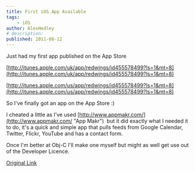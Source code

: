 ```yaml
---
title: First iOS App Available
tags:
    - iOS
author: AlexHedley
# description: 
published: 2011-08-12
---
```


Just had my first app published on the App Store

[http://itunes.apple.com/uk/app/redwings/id455578499?ls=1&mt=8](http://itunes.apple.com/uk/app/redwings/id455578499?ls=1&mt=8)

[http://itunes.apple.com/us/app/redwings/id455578499?ls=1&mt=8](http://itunes.apple.com/us/app/redwings/id455578499?ls=1&mt=8)

So I've finally got an app on the App Store :)

I cheated a little as I've used [http://www.appmakr.com/](http://www.appmakr.com/ "App Makr")  but it did exactly what I needed it to do, it's a quick and simple app that pulls feeds from Google Calendar, Twitter, Flickr, YouTube and has a contact form.

Once I'm better at Obj-C I'll make one myself but might as well get use out of the Developer Licence.

[Original Link](https://alexhedley.wordpress.com/2011/08/12/78/)
